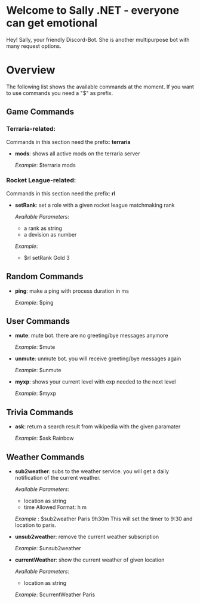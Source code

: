 # Welcome to Sally .NET - everyone can get emotional

Hey! Sally, your friendly Discord-Bot. She is another multipurpose bot with many request options.


# Overview

The following list shows the available commands at the moment. If you want to use commands you need a "$" as prefix.

## Game Commands

### Terraria-related:
Commands in this section need the prefix: **terraria**

- **mods**: shows all active mods on the terraria server

	*Example*: $terraria mods 


### Rocket League-related:
Commands in this section need the prefix: **rl**

- **setRank**: set a role with a given rocket league matchmaking rank

	*Available Parameters*:
	
	- a rank as string
	- a devision as number

	*Example*: 
	
	- $rl setRank Gold 3

## Random Commands

- **ping**: make a ping with process duration in ms

	*Example*: $ping
	
## User Commands

- **mute**: mute bot. there are no greeting/bye messages anymore
	
	*Example*: $mute

- **unmute**: unmute bot. you will receive greeting/bye messages again

	*Example*: $unmute

- **myxp**: shows your current level with exp needed to the next level

	*Example*: $myxp

## Trivia Commands

- **ask**: return a search result from wikipedia with the given paramater

	*Example*: $ask Rainbow

## Weather Commands

- **sub2weather**: subs to the weather service. you will get a daily notification of the current weather.

	*Available Parameters*:

	- location as string
	- time
		Allowed Format: h m

	*Example* : $sub2weather Paris 9h30m
	This will set the timer to 9:30 and location to paris.
	
- **unsub2weather**: remove the current weather subscription

	*Example*: $unsub2weather

- **currentWeather**: show the current weather of given location

	*Available Parameters*:
	
	- location as string

	*Example*: $currentWeather Paris
